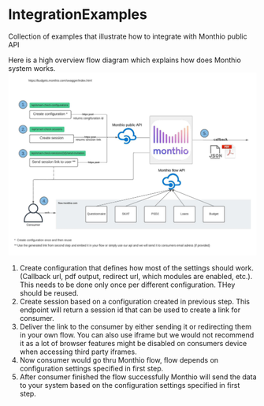 # IntegrationExamples
Collection of examples that illustrate how to integrate with Monthio public API

Here is a high overview flow diagram which explains how does Monthio system works.
![FlowExample](./images/Flow.jpeg)

1. Create configuration that defines how most of the settings should work. (Callback url, pdf output, redirect url, which modules are enabled, etc.). This needs to be done only once per different configuration. THey should be reused.
2. Create session based on a configuration created in previous step. This endpoint will return a session id that can be used to create a link for consumer. 
3. Deliver the link to the consumer by either sending it or redirecting them in your own flow. You can also use iframe but we would not recommend it as a lot of browser features might be disabled on consumers device when accessing third party iframes.
4. Now consumer would go thru Monthio flow, flow depends on configuration settings specified in first step.
5. After consumer finished the flow successfully Monthio will send the data to your system based on the configuration settings specified in first step.
